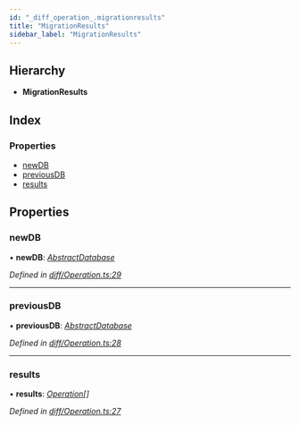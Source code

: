 ```yaml
---
id: "_diff_operation_.migrationresults"
title: "MigrationResults"
sidebar_label: "MigrationResults"
---
```


## Hierarchy

* **MigrationResults**

## Index

### Properties

* [newDB](_diff_operation_.migrationresults.md#newdb)
* [previousDB](_diff_operation_.migrationresults.md#previousdb)
* [results](_diff_operation_.migrationresults.md#results)

## Properties

###  newDB

• **newDB**: *[AbstractDatabase](_abstract_abstractdatabase_.abstractdatabase.md)*

*Defined in [diff/Operation.ts:29](https://github.com/aerogear/graphback/blob/b39280e7/packages/graphql-migrations/src/diff/Operation.ts#L29)*

___

###  previousDB

• **previousDB**: *[AbstractDatabase](_abstract_abstractdatabase_.abstractdatabase.md)*

*Defined in [diff/Operation.ts:28](https://github.com/aerogear/graphback/blob/b39280e7/packages/graphql-migrations/src/diff/Operation.ts#L28)*

___

###  results

• **results**: *[Operation](_diff_operation_.operation.md)[]*

*Defined in [diff/Operation.ts:27](https://github.com/aerogear/graphback/blob/b39280e7/packages/graphql-migrations/src/diff/Operation.ts#L27)*
